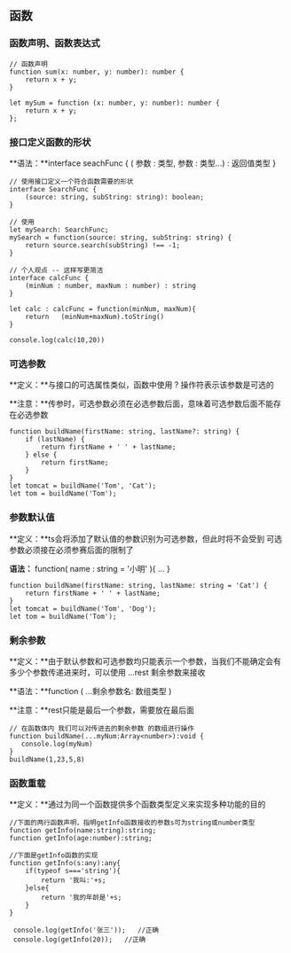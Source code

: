 ## 函数

### **函数声明、函数表达式**

```tsx
// 函数声明
function sum(x: number, y: number): number {
    return x + y;
}

let mySum = function (x: number, y: number): number {
    return x + y;
};
```



### 接口定义函数的形状

**语法：**interface seachFunc { ( 参数 : 类型,  参数 : 类型...) : 返回值类型 }

```TSX
// 使用接口定义一个符合函数需要的形状
interface SearchFunc {
    (source: string, subString: string): boolean;
}

// 使用
let mySearch: SearchFunc;
mySearch = function(source: string, subString: string) {
    return source.search(subString) !== -1;
}

// 个人观点 -- 这样写更简洁
interface calcFunc {
    (minNum : number, maxNum : number) : string
}

let calc : calcFunc = function(minNum, maxNum){
    return   (minNum+maxNum).toString()
}

console.log(calc(10,20))
```



### 可选参数

**定义：**与接口的可选属性类似，函数中使用 ? 操作符表示该参数是可选的

**注意：**传参时，可选参数必须在必选参数后面，意味着可选参数后面不能存在必选参数

```tsx
function buildName(firstName: string, lastName?: string) {
    if (lastName) {
        return firstName + ' ' + lastName;
    } else {
        return firstName;
    }
}
let tomcat = buildName('Tom', 'Cat');
let tom = buildName('Tom');
```



### 参数默认值

**定义：**ts会将添加了默认值的参数识别为可选参数，但此时将不会受到 可选参数必须接在必须参赛后面的限制了

**语法：** function( name : string = '小明' ){ ... }

```tsx
function buildName(firstName: string, lastName: string = 'Cat') {
    return firstName + ' ' + lastName;
}
let tomcat = buildName('Tom', 'Dog');
let tom = buildName('Tom');
```



### 剩余参数

**定义：**由于默认参数和可选参数均只能表示一个参数，当我们不能确定会有多少个参数传递进来时，可以使用 ...rest 剩余参数来接收

**语法：**function ( ...剩余参数名: 数组类型 )

**注意：**rest只能是最后一个参数，需要放在最后面

```tsx
// 在函数体内 我们可以对传进去的剩余参数 的数组进行操作
function buildName(...myNum:Array<number>):void {
   console.log(myNum)
}
buildName(1,23,5,8)
```



### 函数重载

**定义：**通过为同一个函数提供多个函数类型定义来实现多种功能的目的

```tsx
//下面的两行函数声明，指明getInfo函数接收的参数s可为string或number类型
function getInfo(name:string):string;
function getInfo(age:number):string;
 
//下面是getInfo函数的实现
function getInfo(s:any):any{
    if(typeof s==='string'){
        return '我叫:'+s;
    }else{
        return '我的年龄是'+s;
    }
}
 
 console.log(getInfo('张三'));   //正确
 console.log(getInfo(20));   //正确
```


